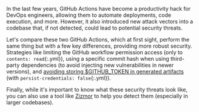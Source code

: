 In the last few years, GitHub Actions have become a productivity hack for DevOps engineers, allowing them to automate deployments, code execution, and more. However, it also introduced new attack vectors into a codebase that, if not detected, could lead to potential security threats.

Let's compare these two GitHub Actions, which at first sight, perform the same thing but with a few key differences, providing more robust security. Strategies like limiting the GitHub workflow permission access (only to `contents: read`{:.yml}), using a specific commit hash when using third-party dependencies (to avoid injecting new vulnerabilities in newer versions), and [avoiding storing $GITHUB_TOKEN in generated artifacts](https://unit42.paloaltonetworks.com/github-repo-artifacts-leak-tokens/) (with `persist-credentials: false`{:.yml}).

Finally, while it's important to know what these security threats look like, you can also use a tool like [Zizmor](https://github.com/woodruffw/zizmor) to help you detect them (especially in larger codebases).
